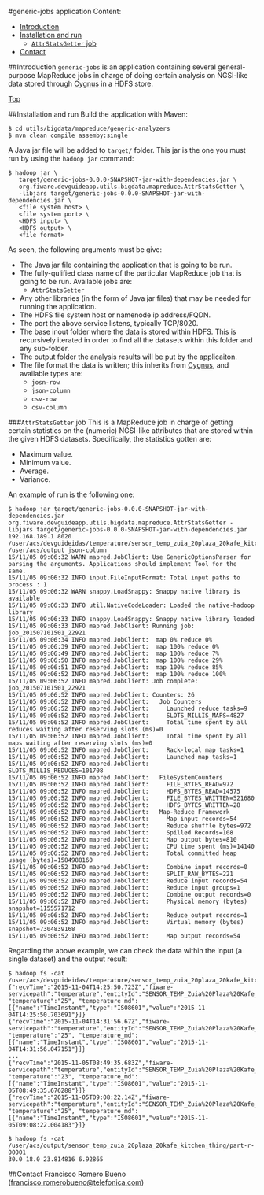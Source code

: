 #<a name="top"></a>generic-jobs application
Content:

* [Introduction](#section1)
* [Installation and run](#section2)
    * [`AttrStatsGetter` job](#section2.1)
* [Contact](#section3)

##<a name="section1"></a>Introduction
`generic-jobs` is an application containing several general-purpose MapReduce jobs in charge of doing certain analysis on NGSI-like data stored through [Cygnus](https://github.com/telefonicaid/fiware-cygnus) in a HDFS store.

[Top](#top)

##<a name="section2"></a>Installation and run
Build the application with Maven:

    $ cd utils/bigdata/mapreduce/generic-analyzers
    $ mvn clean compile assemby:single

A Java jar file will be added to `target/` folder. This jar is the one you must run by using the `hadoop jar` command:

    $ hadoop jar \
       target/generic-jobs-0.0.0-SNAPSHOT-jar-with-dependencies.jar \
       org.fiware.devguideapp.utils.bigdata.mapreduce.AttrStatsGetter \
       -libjars target/generic-jobs-0.0.0-SNAPSHOT-jar-with-dependencies.jar \
       <file system host> \
       <file system port> \
       <HDFS input> \
       <HDFS output> \
       <file format>

As seen, the following arguments must be give:

* The Java jar file containing the application that is going to be run.
* The fully-qulified class name of the particular MapReduce job that is going to be run. Available jobs are:
    * `AttrStatsGetter`
* Any other libraries (in the form of Java jar files) that may be needed for running the application.
* The HDFS file system host or namenode ip address/FQDN.
* The port the above service listens, typically TCP/8020.
* The base inout folder where the data is stored within HDFS. This is recursively iterated in order to find all the datasets within this folder and any sub-folder.
* The output folder the analysis results will be put by the applicaiton.
* The file format the data is written; this inherits from [Cygnus](https://github.com/telefonicaid/fiware-cygnus), and available types are:
     * `josn-row`
     * `json-column`
     * `csv-row`
     * `csv-column`

###<a name="section2.1"></a>`AttrStatsGetter` job
This is a MapReduce job in charge of getting certain statistics on the (numeric) NGSI-like attributes that are stored within the given HDFS datasets. Specifically, the statistics gotten are:

* Maximum value.
* Minimum value.
* Average.
* Variance.

An example of run is the following one:

```
$ hadoop jar target/generic-jobs-0.0.0-SNAPSHOT-jar-with-dependencies.jar org.fiware.devguideapp.utils.bigdata.mapreduce.AttrStatsGetter -libjars target/generic-jobs-0.0.0-SNAPSHOT-jar-with-dependencies.jar 192.168.189.1 8020 /user/acs/devguideidas/temperature/sensor_temp_zuia_20plaza_20kafe_kitchen_thing /user/acs/output json-column
15/11/05 09:06:32 WARN mapred.JobClient: Use GenericOptionsParser for parsing the arguments. Applications should implement Tool for the same.
15/11/05 09:06:32 INFO input.FileInputFormat: Total input paths to process : 1
15/11/05 09:06:32 WARN snappy.LoadSnappy: Snappy native library is available
15/11/05 09:06:33 INFO util.NativeCodeLoader: Loaded the native-hadoop library
15/11/05 09:06:33 INFO snappy.LoadSnappy: Snappy native library loaded
15/11/05 09:06:33 INFO mapred.JobClient: Running job: job_201507101501_22921
15/11/05 09:06:34 INFO mapred.JobClient:  map 0% reduce 0%
15/11/05 09:06:39 INFO mapred.JobClient:  map 100% reduce 0%
15/11/05 09:06:49 INFO mapred.JobClient:  map 100% reduce 7%
15/11/05 09:06:50 INFO mapred.JobClient:  map 100% reduce 29%
15/11/05 09:06:51 INFO mapred.JobClient:  map 100% reduce 85%
15/11/05 09:06:52 INFO mapred.JobClient:  map 100% reduce 100%
15/11/05 09:06:52 INFO mapred.JobClient: Job complete: job_201507101501_22921
15/11/05 09:06:52 INFO mapred.JobClient: Counters: 26
15/11/05 09:06:52 INFO mapred.JobClient:   Job Counters 
15/11/05 09:06:52 INFO mapred.JobClient:     Launched reduce tasks=9
15/11/05 09:06:52 INFO mapred.JobClient:     SLOTS_MILLIS_MAPS=4827
15/11/05 09:06:52 INFO mapred.JobClient:     Total time spent by all reduces waiting after reserving slots (ms)=0
15/11/05 09:06:52 INFO mapred.JobClient:     Total time spent by all maps waiting after reserving slots (ms)=0
15/11/05 09:06:52 INFO mapred.JobClient:     Rack-local map tasks=1
15/11/05 09:06:52 INFO mapred.JobClient:     Launched map tasks=1
15/11/05 09:06:52 INFO mapred.JobClient:     SLOTS_MILLIS_REDUCES=101708
15/11/05 09:06:52 INFO mapred.JobClient:   FileSystemCounters
15/11/05 09:06:52 INFO mapred.JobClient:     FILE_BYTES_READ=972
15/11/05 09:06:52 INFO mapred.JobClient:     HDFS_BYTES_READ=14575
15/11/05 09:06:52 INFO mapred.JobClient:     FILE_BYTES_WRITTEN=521680
15/11/05 09:06:52 INFO mapred.JobClient:     HDFS_BYTES_WRITTEN=28
15/11/05 09:06:52 INFO mapred.JobClient:   Map-Reduce Framework
15/11/05 09:06:52 INFO mapred.JobClient:     Map input records=54
15/11/05 09:06:52 INFO mapred.JobClient:     Reduce shuffle bytes=972
15/11/05 09:06:52 INFO mapred.JobClient:     Spilled Records=108
15/11/05 09:06:52 INFO mapred.JobClient:     Map output bytes=810
15/11/05 09:06:52 INFO mapred.JobClient:     CPU time spent (ms)=14140
15/11/05 09:06:52 INFO mapred.JobClient:     Total committed heap usage (bytes)=1584988160
15/11/05 09:06:52 INFO mapred.JobClient:     Combine input records=0
15/11/05 09:06:52 INFO mapred.JobClient:     SPLIT_RAW_BYTES=221
15/11/05 09:06:52 INFO mapred.JobClient:     Reduce input records=54
15/11/05 09:06:52 INFO mapred.JobClient:     Reduce input groups=1
15/11/05 09:06:52 INFO mapred.JobClient:     Combine output records=0
15/11/05 09:06:52 INFO mapred.JobClient:     Physical memory (bytes) snapshot=1155571712
15/11/05 09:06:52 INFO mapred.JobClient:     Reduce output records=1
15/11/05 09:06:52 INFO mapred.JobClient:     Virtual memory (bytes) snapshot=7304839168
15/11/05 09:06:52 INFO mapred.JobClient:     Map output records=54
```
Regarding the above example, we can check the data within the input (a single dataset) and the output result:

```
$ hadoop fs -cat /user/acs/devguideidas/temperature/sensor_temp_zuia_20plaza_20kafe_kitchen_thing/sensor_temp_zuia_20plaza_20kafe_kitchen_thing.txt 
{"recvTime":"2015-11-04T14:25:50.723Z","fiware-servicepath":"temperature","entityId":"SENSOR_TEMP_Zuia%20Plaza%20Kafe_Kitchen","entityType":"thing", "temperature":"25", "temperature_md":[{"name":"TimeInstant","type":"ISO8601","value":"2015-11-04T14:25:50.703691"}]}
{"recvTime":"2015-11-04T14:31:56.67Z","fiware-servicepath":"temperature","entityId":"SENSOR_TEMP_Zuia%20Plaza%20Kafe_Kitchen","entityType":"thing", "temperature":"25", "temperature_md":[{"name":"TimeInstant","type":"ISO8601","value":"2015-11-04T14:31:56.047151"}]}
...
{"recvTime":"2015-11-05T08:49:35.683Z","fiware-servicepath":"temperature","entityId":"SENSOR_TEMP_Zuia%20Plaza%20Kafe_Kitchen","entityType":"thing", "temperature":"23", "temperature_md":[{"name":"TimeInstant","type":"ISO8601","value":"2015-11-05T08:49:35.676288"}]}
{"recvTime":"2015-11-05T09:08:22.14Z","fiware-servicepath":"temperature","entityId":"SENSOR_TEMP_Zuia%20Plaza%20Kafe_Kitchen","entityType":"thing", "temperature":"25", "temperature_md":[{"name":"TimeInstant","type":"ISO8601","value":"2015-11-05T09:08:22.004183"}]}
```
```
$ hadoop fs -cat /user/acs/output/sensor_temp_zuia_20plaza_20kafe_kitchen_thing/part-r-00001
30.0 18.0 23.814816 6.92865
```

##<a name="section3"></a>Contact
Francisco Romero Bueno (francisco.romerobueno@telefonica.com)
